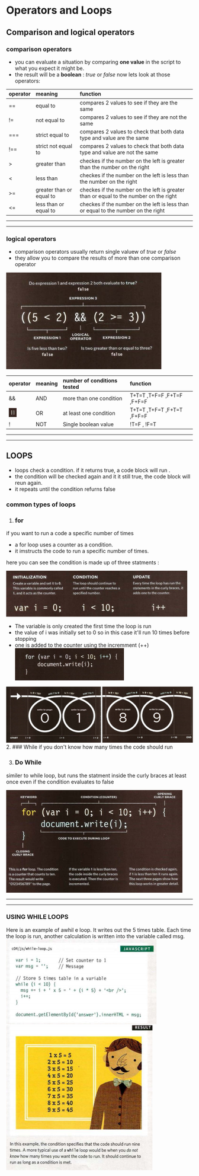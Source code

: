 # Operators and Loops
## Comparison and logical operators
### comparison operators 
* you can evaluate a situation by comparing **one value** in the script to what you expect it might be.
* the result will be a **boolean** : *true* or *false*
now lets look at those operators:

| operator   |  meaning  | function
:-------------|:-------------| :-------------
|== | equal to  | compares 2 values to see if they are the same
|!= | not equal to  | compares 2 values to see if they are not the same
|===| strict equal to  | compares 2 values to check that both data type and value are the same
|!==| strict not equal to  | compares 2 values to check that both data type and value are not the same
|> | greater than  | checkes if the number on the left is greater than the number on the right
|< | less than  | checkes if the number on the left is less than the number on the right
|>= | greater than or equal to  | checkes if the number on the left is greater than or equal to the number on the right
|<= | less than or equal to  | checkes if the number on the left is less than or equal to the number on the right

***
***
### logical operators
* comparison operators usually return single valuew of *true* or *false*
* they allow you to compare the results of more than one comparison operator

![img](/read007p/Capture1.PNG)

| operator   |  meaning  | number of conditions tested | function
:-------------|:-------------| :-------------|:-------------
|&& | AND  | more than one condition |T+T=T ,T+F=F ,F+T=F ,F+F=F
| ![OR](/read007p/D1.PNG) | OR| at least one condition | T+T=T ,T+F=T ,F+T=T ,F+F=F
| ! | NOT | Single boolean value | !T=F , !F=T |
***
***
## LOOPS
* loops check a condition. if it returns true, a code block will run .
* the condition will be checked again and it it still true, the code block will reun again.
* it repeats until the condition refurns false 
### common types of loops
1. ### for
if you want to run a code a specific number of times

* a for loop uses a counter as a condition. 
* it imstructs the code to run a specific number of times.


here you can see the condition is made up of three statments :

![IMG5](/read007p/D5.PNG)
* The variable is only created the first time the loop is run
* the value of i was initially set to 0
so in this case it'll run 10 times before stopping
* one is added to the counter using the incremment (++)
![img6](/read007p/D6.PNG)

![img7](/read007p/D7.PNG)
2. ### While 
if you don't know how many times the code should run

3. ### Do While
similer to while loop, but runs the statment inside the curly braces at least once even if the condition evaluates to false

![img4](/read007p/D4.PNG)

***
***
### USING WHILE LOOPS 
Here is an example of awhil e
loop. It writes out the 5 times table. Each time the loop is run, another calculation is written
into the variable called msg. 
![IMG2](/read007p/D2.PNG)
![IMG3](/read007p/D3.PNG)
